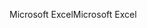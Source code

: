 <span data-ttu-id="6e8ce-101">Microsoft Excel</span><span class="sxs-lookup"><span data-stu-id="6e8ce-101">Microsoft Excel</span></span>